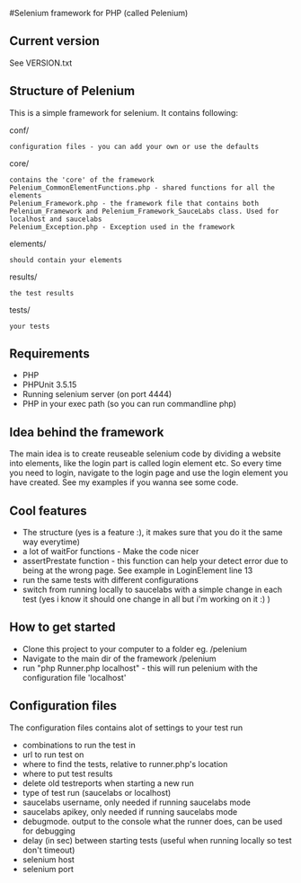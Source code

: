 #Selenium framework for PHP (called Pelenium)

## Current version

See VERSION.txt

## Structure of Pelenium

This is a simple framework for selenium. It contains following:

conf/

    configuration files - you can add your own or use the defaults

core/

    contains the 'core' of the framework
    Pelenium_CommonElementFunctions.php - shared functions for all the elements
    Pelenium_Framework.php - the framework file that contains both Pelenium_Framework and Pelenium_Framework_SauceLabs class. Used for localhost and saucelabs
    Pelenium_Exception.php - Exception used in the framework

elements/

    should contain your elements

results/

    the test results

tests/

    your tests

## Requirements

* PHP
* PHPUnit 3.5.15
* Running selenium server (on port 4444)
* PHP in your exec path (so you can run commandline php)

## Idea behind the framework

The main idea is to create reuseable selenium code by dividing a website into elements, like the login part is called login element etc. So every time you need to login, navigate to the login page
and use the login element you have created. See my examples if you wanna see some code.

## Cool features

* The structure (yes is a feature :), it makes sure that you do it the same way everytime)
* a lot of waitFor functions - Make the code nicer
* assertPrestate function - this function can help your detect error due to being at the wrong page. See example in LoginElement line 13
* run the same tests with different configurations
* switch from running locally to saucelabs with a simple change in each test (yes i know it should one change in all but i'm working on it :) )

## How to get started

* Clone this project to your computer to a folder eg. /pelenium
* Navigate to the main dir of the framework /pelenium
* run "php Runner.php localhost" - this will run pelenium with the configuration file 'localhost'

## Configuration files

The configuration files contains alot of settings to your test run

* combinations to run the test in
* url to run test on
* where to find the tests, relative to runner.php's location
* where to put test results
* delete old testreports when starting a new run
* type of test run (saucelabs or localhost)
* saucelabs username, only needed if running saucelabs mode
* saucelabs apikey, only needed if running saucelabs mode
* debugmode. output to the console what the runner does, can be used for debugging
* delay (in sec) between starting tests (useful when running locally so test don't timeout)
* selenium host
* selenium port
